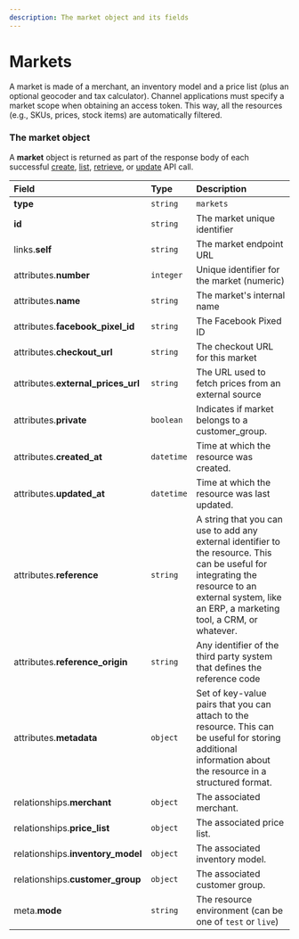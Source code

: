 ```yaml
---
description: The market object and its fields
---
```


# Markets

A market is made of a merchant, an inventory model and a price list (plus an optional geocoder and tax calculator).
Channel applications must specify a market scope when obtaining an access token.
This way, all the resources (e.g., SKUs, prices, stock items) are automatically filtered.


### The market object

A **market** object is returned as part of the response body of each successful
[create](https://docs.commercelayer.io/api/resources/markets/create_market),
[list](https://docs.commercelayer.io/api/resources/markets/list_markets),
[retrieve](https://docs.commercelayer.io/api/resources/markets/retrieve_market),
or [update](https://docs.commercelayer.io/api/resources/markets/update_market) API call.

| Field | Type | Description |
| :--- | :--- | :--- |
| **type** | `string` | `markets` |
| **id** | `string` | The market unique identifier |
| links.**self** | `string` | The market endpoint URL |
| attributes.**number** | `integer` | Unique identifier for the market (numeric) |
| attributes.**name** | `string` | The market's internal name |
| attributes.**facebook_pixel_id** | `string` | The Facebook Pixed ID |
| attributes.**checkout_url** | `string` | The checkout URL for this market |
| attributes.**external_prices_url** | `string` | The URL used to fetch prices from an external source |
| attributes.**private** | `boolean` | Indicates if market belongs to a customer_group. |
| attributes.**created_at** | `datetime` | Time at which the resource was created. |
| attributes.**updated_at** | `datetime` | Time at which the resource was last updated. |
| attributes.**reference** | `string` | A string that you can use to add any external identifier to the resource. This can be useful for integrating the resource to an external system, like an ERP, a marketing tool, a CRM, or whatever. |
| attributes.**reference_origin** | `string` | Any identifier of the third party system that defines the reference code |
| attributes.**metadata** | `object` | Set of key-value pairs that you can attach to the resource. This can be useful for storing additional information about the resource in a structured format. |
| relationships.**merchant** | `object` | The associated merchant. |
| relationships.**price_list** | `object` | The associated price list. |
| relationships.**inventory_model** | `object` | The associated inventory model. |
| relationships.**customer_group** | `object` | The associated customer group. |
| meta.**mode** | `string` | The resource environment \(can be one of `test` or `live`\) |

